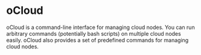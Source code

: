 oCloud
======

oCloud is a command-line interface for managing cloud nodes. You can run
arbitrary commands (potentially bash scripts) on multiple cloud nodes easily.
oCloud also provides a set of predefined commands for managing cloud nodes.

